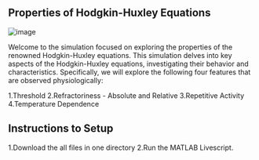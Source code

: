 ## Properties of Hodgkin-Huxley Equations
![image](https://github.com/deepdewdeep/Analysing-and-Modeling-Physiological-Systems/assets/56537975/6e39eb0f-09fe-49c5-9c3e-5f10a27994d2)

Welcome to the simulation focused on exploring the properties of the renowned Hodgkin-Huxley equations. This simulation delves into key aspects of the Hodgkin-Huxley equations, investigating their behavior and characteristics. Specifically, we will explore the following four features that are observed physiologically:

1.Threshold
2.Refractoriness - Absolute and Relative
3.Repetitive Activity
4.Temperature Dependence


## Instructions to Setup
1.Download the all files in one directory
2.Run the MATLAB Livescript.
